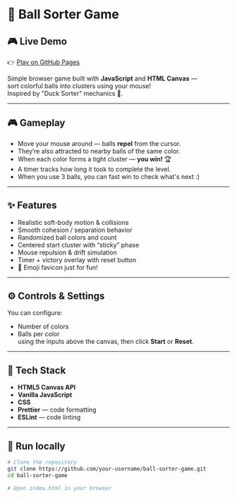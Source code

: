 # 🐶 Ball Sorter Game

## 🎮 Live Demo
👉 [Play on GitHub Pages](https://meryam99.github.io/not_my_game/)

Simple browser game built with **JavaScript** and **HTML Canvas** —  
sort colorful balls into clusters using your mouse!  
Inspired by "Duck Sorter" mechanics 🦆.

---

## 🎮 Gameplay

- Move your mouse around — balls **repel** from the cursor.
- They’re also attracted to nearby balls of the same color.
- When each color forms a tight cluster — **you win!** 🏆
- A timer tracks how long it took to complete the level.
- When you use 3 balls, you can fast win to check what's next :)

---

## ✨ Features

- Realistic soft-body motion & collisions  
- Smooth cohesion / separation behavior  
- Randomized ball colors and count  
- Centered start cluster with “sticky” phase  
- Mouse repulsion & drift simulation  
- Timer + victory overlay with reset button  
- 🐶 Emoji favicon just for fun!

---

## ⚙️ Controls & Settings

You can configure:
- Number of colors  
- Balls per color  
using the inputs above the canvas, then click **Start** or **Reset**.

---

## 🧠 Tech Stack

- **HTML5 Canvas API**
- **Vanilla JavaScript**
- **CSS**
- **Prettier** — code formatting
- **ESLint** — code linting

---

## 🚀 Run locally

```bash
# Clone the repository
git clone https://github.com/your-username/ball-sorter-game.git
cd ball-sorter-game

# Open index.html in your browser
